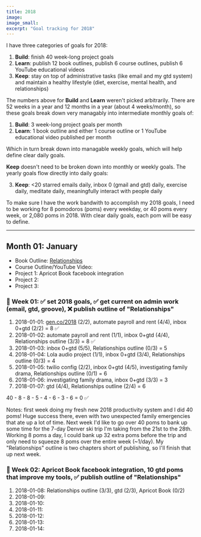 ```yaml
---
title: 2018
image:
image_small:
excerpt: "Goal tracking for 2018"
---
```


I have three categories of goals for 2018:

1. **Build**: finish 40 week-long project goals
2. **Learn**: publish 12 book outlines, publish 6 course outlines, publish 6 YouTube educational videos
3. **Keep**: stay on top of administrative tasks (like email and my gtd system) and maintain a healthy lifestyle (diet, exercise, mental health, and relationships)

The numbers above for **Build** and **Learn** weren't picked arbitrarily. There are 52 weeks in a year and 12 months in a year (about 4 weeks/month), so these goals break down very managably into intermediate monthly goals of:

1. **Build**: 3 week-long project goals per month
2. **Learn**: 1 book outline and either 1 course outline or 1 YouTube educational video published per month

Which in turn break down into managable weekly goals, which will help define clear daily goals.

**Keep** doesn't need to be broken down into monthly or weekly goals. The yearly goals flow directly into daily goals:

3. **Keep**: <20 starred emails daily, inbox 0 (gmail and gtd) daily, exercise daily, meditate daily, meaningfully interact with people daily

To make sure I have the work bandwith to accomplish my 2018 goals, I need to be working for 8 pomodoros (poms) every weekday, or 40 poms every week, or 2,080 poms in 2018. With clear daily goals, each pom will be easy to define.

---

## Month 01: January

* Book Outline: [Relationships](/books/relationships)
* Course Outline/YouTube Video:
* Project 1: Apricot Book facebook integration
* Project 2:
* Project 3:

### 📅 Week 01: ✅ set 2018 goals, ✅ get current on admin work (email, gtd, groove), ❌ publish outline of "Relationships"

1. 2018-01-01: [gen.co/2018](http://gen.co/2018) (2/2), automate payroll and rent (4/4), inbox 0+gtd (2/2) = 8 ✅
2. 2018-01-02: automate payroll and rent (1/1), inbox 0+gtd (4/4), Relationships outline (3/3) = 8 ✅
3. 2018-01-03: inbox 0+gtd (5/5), Relationships outline (0/3) = 5
4. 2018-01-04: Lola audio project (1/1), inbox 0+gtd (3/4), Relationships outline (0/3) = 4
5. 2018-01-05: twilio config (2/2), inbox 0+gtd (4/5), investigating family drama, Relationships outline (0/1) = 6
6. 2018-01-06: investigating family drama, inbox 0+gtd (3/3) = 3
7. 2018-01-07: gtd (4/4), Relationships outline (2/4) = 6

40 - 8 - 8 - 5 - 4 - 6 - 3 - 6 = 0 ✅

Notes: first week doing my fresh new 2018 productivity system and I did 40 poms! Huge success there, even with two unexpected family emergencies that ate up a lot of time. Next week I'd like to go over 40 poms to bank up some time for the 7-day Denver ski trip I'm taking from the 21st to the 28th. Working 8 poms a day, I could bank up 32 extra poms before the trip and only need to squeeze 8 poms over the entire week (~1/day). My "Relationships" outline is two chapters short of publishing, so I'll finish that up next week.

### 📅 Week 02: Apricot Book facebook integration, 10 gtd poms that improve my tools, ✅ publish outline of "Relationships"

1. 2018-01-08: Relationships outline (3/3), gtd (2/3), Apricot Book (0/2)
2. 2018-01-09:
3. 2018-01-10:
4. 2018-01-11:
5. 2018-01-12:
6. 2018-01-13:
7. 2018-01-14:
